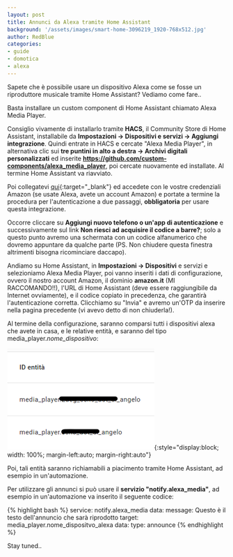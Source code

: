 ```yaml
---
layout: post
title: Annunci da Alexa tramite Home Assistant
background: '/assets/images/smart-home-3096219_1920-768x512.jpg'
author: RedBlue
categories: 
- guide
- domotica
- alexa
---
```


Sapete che è possibile usare un dispositivo Alexa come se fosse un riproduttore musicale tramite Home Assistant? Vediamo come fare..

Basta installare un custom component di Home Assistant chiamato Alexa Media Player.

Consiglio vivamente di installarlo tramite **HACS**, il Community Store di Home Assistant, installabile da **Impostazioni -> Dispositivi e servizi -> Aggiungi integrazione**. Quindi entrate in HACS e cercate "Alexa Media Player", in alternativa clic sui **tre puntini in alto a destra -> Archivi digitali personalizzati** ed inserite **https://github.com/custom-components/alexa_media_player**, poi cercate nuovamente ed installate. Al termine Home Assistant va riavviato.

Poi collegatevi [qui](https://www.amazon.it/ap/signin?openid.pape.preferred_auth_policies=SinglefactorWithPossessionChallenge&openid.pape.max_auth_age=900&openid.return_to=https%3A%2F%2Fwww.amazon.it%2Fa%2Fsettings%2Fapproval&openid.assoc_handle=itflex&openid.mode=checkid_setup&intercept=false&openid.ns=http%3A%2F%2Fspecs.openid.net%2Fauth%2F2.0){:target="_blank"} ed accedete con le vostre credenziali Amazon (se usate Alexa, avete un account Amazon) e portate a termine la procedura per l'autenticazione a due passaggi, **obbligatoria** per usare questa integrazione.

Occorre cliccare su **Aggiungi nuovo telefono o un'app di autenticazione** e successivamente sul link **Non riesci ad acquisire il codice a barre?**; solo a questo punto avremo una schermata con un codice alfanumerico che dovremo appuntare da qualche parte (PS. Non chiudere questa finestra altrimenti bisogna ricominciare daccapo).

Andiamo su Home Assistant, in **Impostazioni -> Dispositivi** e servizi e selezioniamo Alexa Media Player, poi vanno inseriti i dati di configurazione, ovvero il nostro account Amazon, il dominio **amazon.it** (MI RACCOMANDO!!), l'URL di Home Assistant (deve essere raggiungibile da Internet ovviamente), e il codice copiato in precedenza, che garantirà l'autenticazione corretta. Clicchiamo su "Invia" e avremo un'OTP da inserire nella pagina precedente (vi avevo detto di non chiuderla!).

Al termine della configurazione, saranno comparsi tutti i dispositivi alexa che avete in casa, e le relative entità, e saranno del tipo media_player.*nome_dispositivo*:

![alexa_media_player_image](/assets/images/alexa_media_player.png){:style="display:block; width: 100%; margin-left:auto; margin-right:auto"}

Poi, tali entità saranno richiamabili a piacimento tramite Home Assistant, ad esempio in un'automazione.

Per utilizzare gli annunci si può usare il **servizio "notify.alexa_media"**, ad esempio in un'automazione va inserito il seguente codice:

{% highlight bash %}
service: notify.alexa_media
data:
  message: Questo è il testo dell'annuncio che sarà riprodotto
  target: media_player.nome_dispositvo_alexa
  data:
    type: announce
{% endhighlight %}

Stay tuned..